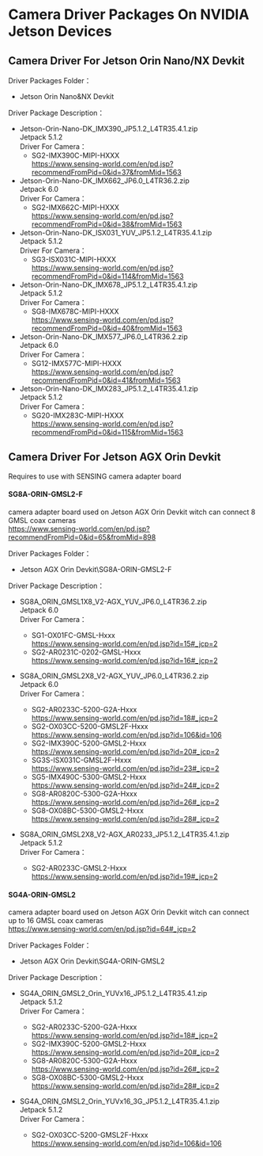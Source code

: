 # Camera Driver Packages On NVIDIA Jetson Devices
## Camera Driver For Jetson Orin Nano/NX Devkit
Driver Packages Folder：  
* Jetson Orin Nano&NX Devkit  

Driver Package Description：  
* Jetson-Orin-Nano-DK_IMX390_JP5.1.2_L4TR35.4.1.zip  
Jetpack 5.1.2  
Driver For Camera： 
    * SG2-IMX390C-MIPI-HXXX  
    https://www.sensing-world.com/en/pd.jsp?recommendFromPid=0&id=37&fromMid=1563  
* Jetson-Orin-Nano-DK_IMX662_JP6.0_L4TR36.2.zip  
Jetpack 6.0  
Driver For Camera：  
    * SG2-IMX662C-MIPI-HXXX  
    https://www.sensing-world.com/en/pd.jsp?recommendFromPid=0&id=38&fromMid=1563  
* Jetson-Orin-Nano-DK_ISX031_YUV_JP5.1.2_L4TR35.4.1.zip  
Jetpack 5.1.2  
Driver For Camera： 
    * SG3-ISX031C-MIPI-HXXX  
    https://www.sensing-world.com/en/pd.jsp?recommendFromPid=0&id=114&fromMid=1563  
* Jetson-Orin-Nano-DK_IMX678_JP5.1.2_L4TR35.4.1.zip  
Jetpack 5.1.2  
Driver For Camera：  
    * SG8-IMX678C-MIPI-HXXX  
    https://www.sensing-world.com/en/pd.jsp?recommendFromPid=0&id=40&fromMid=1563  
* Jetson-Orin-Nano-DK_IMX577_JP6.0_L4TR36.2.zip  
Jetpack 6.0  
Driver For Camera：  
    * SG12-IMX577C-MIPI-HXXX  
    https://www.sensing-world.com/en/pd.jsp?recommendFromPid=0&id=41&fromMid=1563  
* Jetson-Orin-Nano-DK_IMX283_JP5.1.2_L4TR35.4.1.zip  
Jetpack 5.1.2  
Driver For Camera：  
    * SG20-IMX283C-MIPI-HXXX  
    https://www.sensing-world.com/en/pd.jsp?recommendFromPid=0&id=115&fromMid=1563  

## Camera Driver For Jetson AGX Orin Devkit  
Requires to use with SENSING camera adapter board  
#### SG8A-ORIN-GMSL2-F
camera adapter board used on Jetson AGX Orin Devkit witch can connect 8 GMSL coax cameras  
https://www.sensing-world.com/en/pd.jsp?recommendFromPid=0&id=65&fromMid=898  

Driver Packages Folder：  
* Jetson AGX Orin Devkit\SG8A-ORIN-GMSL2-F  

Driver Package Description：  
* SG8A_ORIN_GMSL1X8_V2-AGX_YUV_JP6.0_L4TR36.2.zip  
Jetpack 6.0  
Driver For Camera：  
    * SG1-OX01FC-GMSL-Hxxx  
    https://www.sensing-world.com/en/pd.jsp?id=15#_jcp=2  
    * SG2-AR0231C-0202-GMSL-Hxxx  
    https://www.sensing-world.com/en/pd.jsp?id=16#_jcp=2  

* SG8A_ORIN_GMSL2X8_V2-AGX_YUV_JP6.0_L4TR36.2.zip  
Jetpack 6.0  
Driver For Camera：  
    * SG2-AR0233C-5200-G2A-Hxxx  
    https://www.sensing-world.com/en/pd.jsp?id=18#_jcp=2  
    * SG2-OX03CC-5200-GMSL2F-Hxxx  
    https://www.sensing-world.com/en/pd.jsp?id=106&id=106  
    * SG2-IMX390C-5200-GMSL2-Hxxx  
    https://www.sensing-world.com/en/pd.jsp?id=20#_jcp=2  
    * SG3S-ISX031C-GMSL2F-Hxxx  
    https://www.sensing-world.com/en/pd.jsp?id=23#_jcp=2  
    * SG5-IMX490C-5300-GMSL2-Hxxx  
    https://www.sensing-world.com/en/pd.jsp?id=24#_jcp=2  
    * SG8-AR0820C-5300-G2A-Hxxx  
    https://www.sensing-world.com/en/pd.jsp?id=26#_jcp=2  
    * SG8-OX08BC-5300-GMSL2-Hxxx  
    https://www.sensing-world.com/en/pd.jsp?id=28#_jcp=2  

* SG8A_ORIN_GMSL2X8_V2-AGX_AR0233_JP5.1.2_L4TR35.4.1.zip  
Jetpack 5.1.2  
Driver For Camera：  
    * SG2-AR0233C-GMSL2-Hxxx  
    https://www.sensing-world.com/en/pd.jsp?id=19#_jcp=2  

#### SG4A-ORIN-GMSL2  
camera adapter board used on Jetson AGX Orin Devkit witch can connect up to 16 GMSL coax cameras  
https://www.sensing-world.com/en/pd.jsp?id=64#_jcp=2  

Driver Packages Folder：  
* Jetson AGX Orin Devkit\SG4A-ORIN-GMSL2  

Driver Package Description：  
* SG4A_ORIN_GMSL2_Orin_YUVx16_JP5.1.2_L4TR35.4.1.zip  
Jetpack 5.1.2  
Driver For Camera：  
    * SG2-AR0233C-5200-G2A-Hxxx  
    https://www.sensing-world.com/en/pd.jsp?id=18#_jcp=2  
    * SG2-IMX390C-5200-GMSL2-Hxxx  
    https://www.sensing-world.com/en/pd.jsp?id=20#_jcp=2  
    * SG8-AR0820C-5300-G2A-Hxxx  
    https://www.sensing-world.com/en/pd.jsp?id=26#_jcp=2  
    * SG8-OX08BC-5300-GMSL2-Hxxx  
    https://www.sensing-world.com/en/pd.jsp?id=28#_jcp=2  

* SG4A_ORIN_GMSL2_Orin_YUVx16_3G_JP5.1.2_L4TR35.4.1.zip  
Jetpack 5.1.2  
Driver For Camera：  
    * SG2-OX03CC-5200-GMSL2F-Hxxx  
    https://www.sensing-world.com/en/pd.jsp?id=106&id=106  
